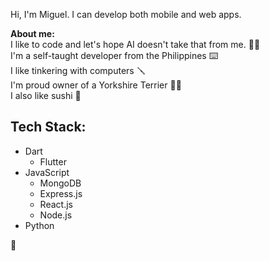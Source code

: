 Hi, I'm Miguel. I can develop both mobile and web apps.<br>

<b>About me:</b><br>
I like to code and let's hope AI doesn't take that from me. 👨‍💻<br>
I'm a self-taught developer from the Philippines ⌨️<br> 
I like tinkering with computers 🪛<br> 
I'm proud owner of a Yorkshire Terrier 🐕‍🦺<br>
I also like sushi 🍣

## Tech Stack:
- Dart
    - Flutter
- JavaScript
    - MongoDB
    - Express.js
    - React.js
    - Node.js
- Python

🌴

<!--
**gimwo/gimwo** is a ✨ _special_ ✨ repository because its `README.md` (this file) appears on your GitHub profile.

Here are some ideas to get you started:

- 🔭 I’m currently working on ...
- 🌱 I’m currently learning ...
- 👯 I’m looking to collaborate on ...
- 🤔 I’m looking for help with ...
- 💬 Ask me about ...
- 📫 How to reach me: ...
- 😄 Pronouns: ...
- ⚡ Fun fact: ...
-->
